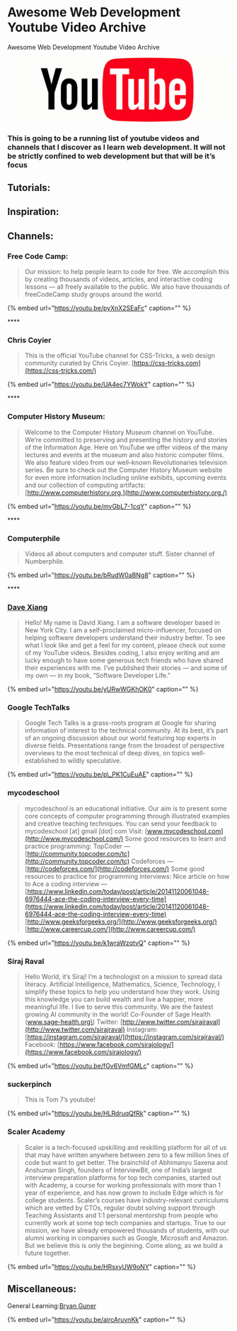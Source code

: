 # Awesome Web Development Youtube Video Archive

Awesome Web Development Youtube Video Archive

![](../.gitbook/assets/image.png)

### This is going to be a running list of youtube videos and channels that I discover as I learn web development. It will not be strictly confined to web development but that will be it’s focus <a id="f480"></a>

## Tutorials:

## Inspiration:

## Channels:

### Free Code Camp: <a id="8062"></a>

> Our mission: to help people learn to code for free. We accomplish this by creating thousands of videos, articles, and interactive coding lessons — all freely available to the public. We also have thousands of freeCodeCamp study groups around the world.

{% embed url="https://youtu.be/pyXnX2SEaFc" caption="" %}

\*\*\*\*

### Chris Coyier <a id="3c17"></a>

> This is the official YouTube channel for CSS-Tricks, a web design community curated by Chris Coyier. [https://css-tricks.com](https://css-tricks.com/)

{% embed url="https://youtu.be/UA4ec7YWokY" caption="" %}

\*\*\*\*

### Computer History Museum: <a id="c321"></a>

> Welcome to the Computer History Museum channel on YouTube. We’re committed to preserving and presenting the history and stories of the Information Age. Here on YouTube we offer videos of the many lectures and events at the museum and also historic computer films. We also feature video from our well–known Revolutionaries television series. Be sure to check out the Computer History Museum website for even more information including online exhibits, upcoming events and our collection of computing artifacts: [http://www.computerhistory.org.](http://www.computerhistory.org./)

{% embed url="https://youtu.be/mvGbL7-1cqY" caption="" %}

\*\*\*\*

### Computerphile <a id="7e02"></a>

> Videos all about computers and computer stuff. Sister channel of Numberphile.

{% embed url="https://youtu.be/bRudW0aBNg8" caption="" %}

\*\*\*\*

### [Dave Xiang](https://www.youtube.com/channel/UCu44AnfqsP-sRxmZHdnhblw) <a id="d014"></a>

> Hello! My name is David Xiang. I am a software developer based in New York City. I am a self-proclaimed micro-influencer, focused on helping software developers understand their industry better. To see what I look like and get a feel for my content, please check out some of my YouTube videos. Besides coding, I also enjoy writing and am lucky enough to have some generous tech friends who have shared their experiences with me. I’ve published their stories — and some of my own — in my book, “Software Developer Life.”

{% embed url="https://youtu.be/yURwWGKhOK0" caption="" %}

### Google TechTalks <a id="ca34"></a>

> Google Tech Talks is a grass-roots program at Google for sharing information of interest to the technical community. At its best, it’s part of an ongoing discussion about our world featuring top experts in diverse fields. Presentations range from the broadest of perspective overviews to the most technical of deep dives, on topics well-established to wildly speculative.

{% embed url="https://youtu.be/p\_PK1CuEuAE" caption="" %}

### mycodeschool <a id="9e7b"></a>

> mycodeschool is an educational initiative. Our aim is to present some core concepts of computer programming through illustrated examples and creative teaching techniques. You can send your feedback to mycodeschool \[at\] gmail \[dot\] com Visit: [www.mycodeschool.com](http://www.mycodeschool.com/) Some good resources to learn and practice programming: TopCoder — [http://community.topcoder.com/tc](http://community.topcoder.com/tc) Codeforces — [http://codeforces.com/](http://codeforces.com/) Some good resources to practice for programming interviews: Nice article on how to Ace a coding interview — [https://www.linkedin.com/today/post/article/20141120061048-6976444-ace-the-coding-interview-every-time](https://www.linkedin.com/today/post/article/20141120061048-6976444-ace-the-coding-interview-every-time) [http://www.geeksforgeeks.org/](http://www.geeksforgeeks.org/) [http://www.careercup.com/](http://www.careercup.com/)

{% embed url="https://youtu.be/k1wraWzqtvQ" caption="" %}

### Siraj Raval <a id="30c0"></a>

> Hello World, it’s Siraj! I’m a technologist on a mission to spread data literacy. Artificial Intelligence, Mathematics, Science, Technology, I simplify these topics to help you understand how they work. Using this knowledge you can build wealth and live a happier, more meaningful life. I live to serve this community. We are the fastest growing AI community in the world! Co-Founder of Sage Health \(www.sage-health.org\) Twitter: [http://www.twitter.com/sirajraval](http://www.twitter.com/sirajraval) Instagram: [https://instagram.com/sirajraval/](https://instagram.com/sirajraval/) Facebook: [https://www.facebook.com/sirajology/](https://www.facebook.com/sirajology/)

{% embed url="https://youtu.be/fGv6VmfGMLc" caption="" %}

### suckerpinch <a id="fe53"></a>

> This is Tom 7’s youtube!

{% embed url="https://youtu.be/HLRdruqQfRk" caption="" %}

### Scaler Academy <a id="73bb"></a>

> Scaler is a tech-focused upskilling and reskilling platform for all of us that may have written anywhere between zero to a few million lines of code but want to get better. The brainchild of Abhimanyu Saxena and Anshuman Singh, founders of InterviewBit, one of India’s largest interview preparation platforms for top tech companies, started out with Academy, a course for working professionals with more than 1 year of experience, and has now grown to include Edge which is for college students. Scaler’s courses have industry-relevant curriculums which are vetted by CTOs, regular doubt solving support through Teaching Assistants and 1:1 personal mentorship from people who currently work at some top tech companies and startups. True to our mission, we have already empowered thousands of students, with our alumni working in companies such as Google, Microsoft and Amazon. But we believe this is only the beginning. Come along, as we build a future together.

{% embed url="https://youtu.be/HRsxyUW9oNY" caption="" %}

## Miscellaneous:

General Learning:[Bryan Guner](https://bryanguner.medium.com/?source=post_sidebar--------------------------post_sidebar-----------)

{% embed url="https://youtu.be/aircAruvnKk" caption="" %}
